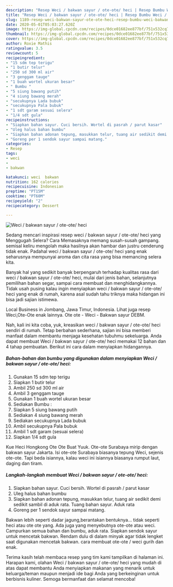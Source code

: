 ```yaml
---
description: "Resep Weci / bakwan sayur / ote-ote/ heci | Resep Bumbu Weci / bakwan sayur / ote-ote/ heci Yang Enak Dan Lezat"
title: "Resep Weci / bakwan sayur / ote-ote/ heci | Resep Bumbu Weci / bakwan sayur / ote-ote/ heci Yang Enak Dan Lezat"
slug: 1189-resep-weci-bakwan-sayur-ote-ote-heci-resep-bumbu-weci-bakwan-sayur-ote-ote-heci-yang-enak-dan-lezat
date: 2020-05-01T05:03:27.620Z
image: https://img-global.cpcdn.com/recipes/0dce01682ee877bf/751x532cq70/weci-bakwan-sayur-ote-ote-heci-foto-resep-utama.jpg
thumbnail: https://img-global.cpcdn.com/recipes/0dce01682ee877bf/751x532cq70/weci-bakwan-sayur-ote-ote-heci-foto-resep-utama.jpg
cover: https://img-global.cpcdn.com/recipes/0dce01682ee877bf/751x532cq70/weci-bakwan-sayur-ote-ote-heci-foto-resep-utama.jpg
author: Roxie Mathis
ratingvalue: 3.5
reviewcount: 5
recipeingredient:
- "15 sdm tep terigu"
- "1 butir telur"
- "250 sd 300 ml air"
- "3 genggam tauge"
- "1 buah wortel ukuran besar"
- " Bumbu "
- "5 siung bawang putih"
- "4 siung bawang merah"
- "secukupnya Lada bubuk"
- "secukupnya Pala bubuk"
- "1 sdt garam sesuai selera"
- "1/4 sdt gula"
recipeinstructions:
- "Siapkan bahan sayur. Cuci bersih. Wortel di pasrah / parut kasar"
- "Uleg halus bahan bumbu"
- "Siapkan bahan adonan tepung, masukkan telur, tuang air sedikit demi sedikit sambil di aduk rata. Tuang bahan sayur. Aduk rata"
- "Goreng per 1 sendok sayur sampai matang."
categories:
- Resep
tags:
- weci
- 
- bakwan

katakunci: weci  bakwan 
nutrition: 162 calories
recipecuisine: Indonesian
preptime: "PT15M"
cooktime: "PT60M"
recipeyield: "2"
recipecategory: Dessert

---
```



![Weci / bakwan sayur / ote-ote/ heci](https://img-global.cpcdn.com/recipes/0dce01682ee877bf/751x532cq70/weci-bakwan-sayur-ote-ote-heci-foto-resep-utama.jpg)

Sedang mencari inspirasi resep weci / bakwan sayur / ote-ote/ heci yang Menggugah Selera? Cara Memasaknya memang susah-susah gampang. semisal keliru mengolah maka hasilnya akan hambar dan justru cenderung tidak enak. Padahal weci / bakwan sayur / ote-ote/ heci yang enak seharusnya mempunyai aroma dan cita rasa yang bisa memancing selera kita.

Banyak hal yang sedikit banyak berpengaruh terhadap kualitas rasa dari weci / bakwan sayur / ote-ote/ heci, mulai dari jenis bahan, selanjutnya pemilihan bahan segar, sampai cara membuat dan menghidangkannya. Tidak usah pusing kalau ingin menyiapkan weci / bakwan sayur / ote-ote/ heci yang enak di rumah, karena asal sudah tahu triknya maka hidangan ini bisa jadi sajian istimewa.

Local Business in Jombang, Jawa Timur, Indonesia. Lihat juga resep Weci,Ote-Ote enak lainnya. Ote ote - Weci - Bakwan sayur DEBM.


Nah, kali ini kita coba, yuk, kreasikan weci / bakwan sayur / ote-ote/ heci sendiri di rumah. Tetap berbahan sederhana, sajian ini bisa memberi manfaat dalam membantu menjaga kesehatan tubuhmu sekeluarga. Anda dapat membuat Weci / bakwan sayur / ote-ote/ heci memakai 12 bahan dan 4 tahap pembuatan. Berikut ini cara dalam menyiapkan hidangannya.

<!--inarticleads1-->

##### Bahan-bahan dan bumbu yang digunakan dalam menyiapkan Weci / bakwan sayur / ote-ote/ heci:

1. Gunakan 15 sdm tep terigu
1. Siapkan 1 butir telur
1. Ambil 250 sd 300 ml air
1. Ambil 3 genggam tauge
1. Gunakan 1 buah wortel ukuran besar
1. Sediakan  Bumbu :
1. Siapkan 5 siung bawang putih
1. Sediakan 4 siung bawang merah
1. Sediakan secukupnya Lada bubuk
1. Ambil secukupnya Pala bubuk
1. Ambil 1 sdt garam (sesuai selera)
1. Siapkan 1/4 sdt gula


Kue Heci Hongkong Ote Ote Buat Yuuk. Ote-ote Surabaya mirip dengan bakwan sayur Jakarta. Isi ote-ote Surabaya biasanya tepung Weci, sejenis ote-ote. Tapi beda isiannya, kalau weci ini isiannya biasanya rumput laut, daging dan tiram. 

<!--inarticleads2-->

##### Langkah-langkah membuat Weci / bakwan sayur / ote-ote/ heci:

1. Siapkan bahan sayur. Cuci bersih. Wortel di pasrah / parut kasar
1. Uleg halus bahan bumbu
1. Siapkan bahan adonan tepung, masukkan telur, tuang air sedikit demi sedikit sambil di aduk rata. Tuang bahan sayur. Aduk rata
1. Goreng per 1 sendok sayur sampai matang.


Bakwan lebih seperti dadar jagung,berantakan bentuknya… tidak seperti heci atau ote ote yang. Ada juga yang menyebutnya ote-ote atau weci. Campurkan semua bahan dan bumbu, aduk rata. Siapkan sendok sayur untuk mencetak bakwan. Rendam dulu di dalam minyak agar tidak lengket saat digunakan mencetak bakwan. cara membuat ote-ote / weci gurih dan enak. 

Terima kasih telah membaca resep yang tim kami tampilkan di halaman ini. Harapan kami, olahan Weci / bakwan sayur / ote-ote/ heci yang mudah di atas dapat membantu Anda menyiapkan makanan yang menarik untuk keluarga/teman maupun menjadi ide bagi Anda yang berkeinginan untuk berbisnis kuliner. Semoga bermanfaat dan selamat mencoba!
